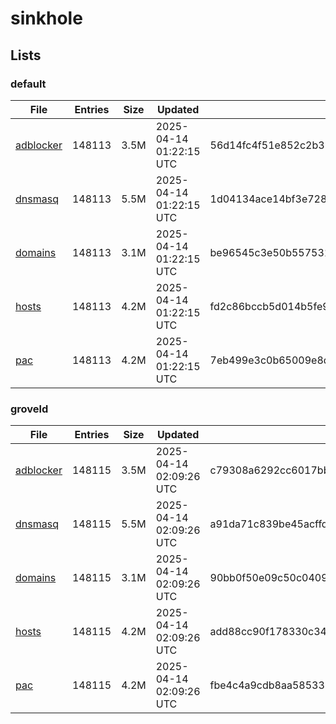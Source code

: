 # sinkhole

## Lists

### default

|File|Entries|Size|Updated|Hash|
|-|-|-|-|-|
|[adblocker](https://raw.githubusercontent.com/groveld/sinkhole/lists/default/adblocker.txt)|148113|3.5M|2025-04-14 01:22:15 UTC|56d14fc4f51e852c2b326335af530bd3fe0179dfc041bf3603f204cf6f779904|
|[dnsmasq](https://raw.githubusercontent.com/groveld/sinkhole/lists/default/dnsmasq.txt)|148113|5.5M|2025-04-14 01:22:15 UTC|1d04134ace14bf3e7289f00f53eb72abb9c73f0d65860d5679a262dfb2ca6d08|
|[domains](https://raw.githubusercontent.com/groveld/sinkhole/lists/default/domains.txt)|148113|3.1M|2025-04-14 01:22:15 UTC|be96545c3e50b557531ded74ff8f6c5d720eda1d379d1b0876fca70806a998c9|
|[hosts](https://raw.githubusercontent.com/groveld/sinkhole/lists/default/hosts.txt)|148113|4.2M|2025-04-14 01:22:15 UTC|fd2c86bccb5d014b5fe9cb8f54ffb69214d2b9cd61a6ac8e259627309c10fd94|
|[pac](https://raw.githubusercontent.com/groveld/sinkhole/lists/default/pac.txt)|148113|4.2M|2025-04-14 01:22:15 UTC|7eb499e3c0b65009e8d9cefe127c0c3db571f211e0e3284ec5beeea2ecaa5f1a|

### groveld

|File|Entries|Size|Updated|Hash|
|-|-|-|-|-|
|[adblocker](https://raw.githubusercontent.com/groveld/sinkhole/lists/groveld/adblocker.txt)|148115|3.5M|2025-04-14 02:09:26 UTC|c79308a6292cc6017bb724d12462e7ba9efa4a7e52c3f77dd73735afeabb1292|
|[dnsmasq](https://raw.githubusercontent.com/groveld/sinkhole/lists/groveld/dnsmasq.txt)|148115|5.5M|2025-04-14 02:09:26 UTC|a91da71c839be45acffdd18cb8912c8efc386acce147cfc7116f03b36925e33f|
|[domains](https://raw.githubusercontent.com/groveld/sinkhole/lists/groveld/domains.txt)|148115|3.1M|2025-04-14 02:09:26 UTC|90bb0f50e09c50c04093deb91368c17f72bbc2019bd8fceaff5e85dfae775736|
|[hosts](https://raw.githubusercontent.com/groveld/sinkhole/lists/groveld/hosts.txt)|148115|4.2M|2025-04-14 02:09:26 UTC|add88cc90f178330c34c41495632b0dd59f7e33f9de9ac4c5c4995e8c93fe405|
|[pac](https://raw.githubusercontent.com/groveld/sinkhole/lists/groveld/pac.txt)|148115|4.2M|2025-04-14 02:09:26 UTC|fbe4c4a9cdb8aa5853323dc22aee1ef8eb78aac3c14778522239453270b9d038|
